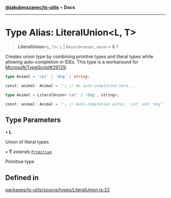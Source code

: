 [**@jakubmazanec/ts-utils**](../README.md) • **Docs**

---

# Type Alias: LiteralUnion\<L, T\>

> **LiteralUnion**\<`L`, `T`\>: `L` \| `Record`\<`never`, `never`\> & `T`

Creates union type by combining primitve types and literal types while allowing auto-completion in
IDEs. This type is a workaround for
[Microsoft/TypeScript#29729](https://github.com/Microsoft/TypeScript/issues/29729).

```TypeScript
type Animal = 'cat' | 'dog' | string;

const: animal: Animal = ''; // No auto-completion here...
```

```TypeScript
type Animal = LiteralUnion<'cat' | 'dog', string>;

const: animal: Animal = ''; // Auto-completion works: 'cat' and 'dog' is suggested!
```

## Type Parameters

• **L**

Union of literal types

• **T** _extends_ [`Primitive`](Primitive.md)

Primitive type

## Defined in

[packages/ts-utils/source/types/LiteralUnion.ts:22](https://github.com/jakubmazanec/tools/blob/e8e1a063ee4a3ba5413ab6c19f760853c220a8ce/packages/ts-utils/source/types/LiteralUnion.ts#L22)
